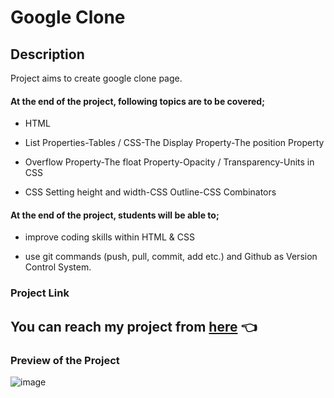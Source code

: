 # Google Clone

## Description

Project aims to create google clone page.

#### At the end of the project, following topics are to be covered;

- HTML

- List Properties-Tables / CSS-The Display Property-The position Property

- Overflow Property-The float Property-Opacity / Transparency-Units in CSS

- CSS Setting height and width-CSS Outline-CSS Combinators

#### At the end of the project, students will be able to;

- improve coding skills within HTML & CSS

- use git commands (push, pull, commit, add etc.) and Github as Version Control System.

### Project Link

## You can reach my project from [here](https://esadakman.github.io/html-google-clone/) 👈

### Preview of the Project

![image](https://user-images.githubusercontent.com/98649983/168889827-b5ba0803-acf9-44e4-9781-88ff6efac9a4.png)
